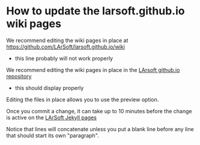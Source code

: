 # How to update the larsoft.github.io wiki pages

We recommend editing the wiki pages in place at https://github.com/LArSoft/larsoft.github.io/wiki
* this line probably will not work properly

We recommend editing the wiki pages in place in the [LArsoft github.io repository](https://github.com/LArSoft/larsoft.github.io/wiki)
* this should display properly

Editing the files in place allows you to use the preview option.

Once you commit a change, it can take up to 10 minutes before the change is active on the [LArSoft Jekyll pages](https://larsoft.github.io/)

Notice that lines will concatenate unless you put a blank line before any line that should start its own "paragraph".
